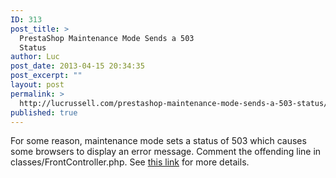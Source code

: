 ```yaml
---
ID: 313
post_title: >
  PrestaShop Maintenance Mode Sends a 503
  Status
author: Luc
post_date: 2013-04-15 20:34:35
post_excerpt: ""
layout: post
permalink: >
  http://lucrussell.com/prestashop-maintenance-mode-sends-a-503-status/
published: true
---
```


For some reason, maintenance mode sets a status of 503 which causes some browsers to display an error message. Comment the offending line in classes/FrontController.php. See <a href="http://alvinjiang.blogspot.co.uk/2011/12/prestashop-tips-issues-when-yous.html">this link</a> for more details.